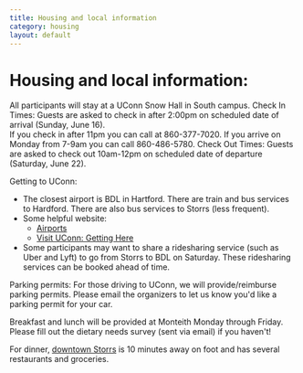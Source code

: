 ```yaml
---
title: Housing and local information
category: housing
layout: default
---
```


# Housing and local information: 

All participants will stay at a UConn Snow Hall in South campus. 
Check In Times: Guests are asked to check in after 2:00pm on scheduled date of arrival (Sunday, June 16).  
If you check in after 11pm you can call at 860-377-7020.
If you arrive on Monday from 7-9am you can call 860-486-5780.
Check Out Times: Guests are asked to check out 10am-12pm on scheduled date of departure (Saturday, June 22).

Getting to UConn:
* The closest airport is BDL in Hartford. There are train and bus services to Hardford. There are also bus services to Storrs (less frequent). 
* Some helpful website: 
    * [Airports](https://transpo.uconn.edu/airports/)
    * [Visit UConn: Getting Here](https://partnerships.global.uconn.edu/visit-uconn-global/visit-uconn-getting-here/)
* Some participants may want to share a ridesharing service (such as Uber and Lyft) to go from Storrs to BDL on Saturday. These ridesharing services can be booked ahead of time.

Parking permits: For those driving to UConn, we will provide/reimburse parking permits. Please email the organizers to let us know you'd like a parking permit for your car.


Breakfast and lunch will be provided at Monteith Monday through Friday. Please fill out the dietary needs survey (sent via email) if you haven't!

For dinner, [downtown Storrs](https://www.downtownstorrs.org) is 10 minutes away on foot​ and has several restaurants and groceries. 
